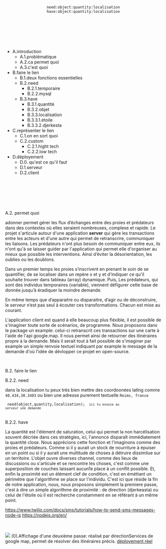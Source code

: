 <br><br><br><br>
 <p align="center">
<code>need:object:quantity:localisation</code><br>
<code>have:object:quantity:localisation</code>
 </p>
<br><br><br><br><br>


<ul>
 <li>A.introduction
<ul>

   <li>A.1.problématique</li>
   <li>A.2.ca permet quoi</li>
     <li>A.3.c'est quoi</li>
 </ul>
 </li>
 
 <li>B.faire le lien
 <ul><li>B.1.deux fonctions essentielles</li></ul>
 
 <ul>
 <li>B.2.need<ul>
 <li>B.2.1.temporaire</li>
 <li>B.2.2.mysql</li>
  </ul>
  </li>
  
 <li>B.3.have
 <ul>
 <li>B.3.1.quantité</li>
 <li>B.3.2.objet</li>
 <li>B.3.3.localisation</li>
 <li>B.3.3.1.étoile</li>
 <li>B.3.3.2.djerkesta</li>
 </ul>
  </li>
 
 
 </ul>
</li>
 <li>C.représenter le lien
 <ul>
 
 <li>C.1.on en sort quoi</li>
 <li>C.2.custom<ul>
 <li>C.2.1.hight tech</li>
 <li>C.2.2.low tech</li></ul>
 
 </li>
 </ul>
 
 </li>

 <li>D.déployement
 <ul>
 <li>D.0. qu'est ce qu'il faut</li>
 <li>D.1.serveur</li>
 <li>D.2.client</li>
 </ul>
 </li>
 
</ul>


<br><br><br><br><br>

A.2. permet quoi<br>

adonner permet gérer les flux d’échanges entre des proies et prédateurs dans des contextes où elles seraient nombreuses, complexe et rapide. Le projet s'articule autour d'une application <b>server</b> qui gère les transactions entre les acteurs et d'une autre qui permet de retranscrire, communiquer les liaisons. 
 Les prédateurs n'ont plus besoin de communiquer entre eux, ils n'ont qu'à se laisser guider par l'application qui permet elle d'organiser au mieux que possible les interventions. Ainsi d’éviter la désorientation, les oublies ou les doublons. 




Dans un premier temps les proies s’inscrivent en prenant le soin de se quantifier, de se localiser dans un repère x et y et d'indiquer ce qu'il souhaite trouver dans tableau (array) dynamique. Puis, Les prédateurs, qui sont des individus temporaires (variable), viennent défigurer cette base de donnée jusqu’à éradiquer la moindre demande.

En même temps que d’apparaitre ou disparaitre, d’agir ou de déconstruire, le serveur n’est pas seul à écouter ces transformations. Chacun est mise au courant. 

L'application client est quand à elle beaucoup plus fléxible, il est possible de s'imaginer toute sorte de scénarios, de programme. Nous proposons dans le package un example: celui-ci retranscrit ces transactions sur une carte à l'aide de l'api google.map. Il nous permet ainsi de retourner des itinéraires propre à la demande. Mais il serait tout à fait possible de s'imaginer par example un simple renvoie textuel indiquant par example le message de la demande d'où l'idée de dévlopper ce projet en open-source.

<br>


B.2. faire le lien<br>


B.2.2. need<br>

dans la localisation tu peux très bien mettre des coordoonées latlng comme <code>40.434,30.3403</code> ou bien une adresse purement textuelle <code>Reims, france</code>
 
 <code> need(object,quantity,localisation); <code>
 ici tu envoie au serveur une demande</code></code>

<br>
B.2.2. have<br>

La quantité est l'élément de saturation, celui qui permet la non harcélisation souvent décriée dans ces stratégies, ici, l'annonce disparaît immédiatement la quantité close. Nous apprécions cette fonction et l'imaginons comme des proies et prédateurs. Comme si il y aurait un stock de nourriture à épuiser en un point ou si il y aurait une multitude de choses à détruire dissimilue sur un territoire. L'objet ouvre diverses channel, comme des lieux de discussions ou s'articule et se rencontre les choses, c'est comme une superposition de couches laissant aucun1e place à un conflit possible. Et, enfin la proximité est un élément clef de condition, c'est en éméttant un périmétre que l'algorithme se place sur l'individu. C'est ici que réside la fin de notre application, nous, nous proposons simplement la premiere passe, c'est à dire un simple algorithme de proximité : de direction (djerkeasta) ou celui de l'étoile où il est recherche constamment en se référant à un même point. 


https://www.twilio.com/docs/sms/tutorials/how-to-send-sms-messages-node-js
https://nodejs.org/en/

<br><br>
<img src="example/square.png">
(0).Affichage d'une deuxième passe: réalisé par directionServices de google map, permet de résolver des itinéraires précis. <a href="http://www.adonner.mrself.com">déployement réel</a>

